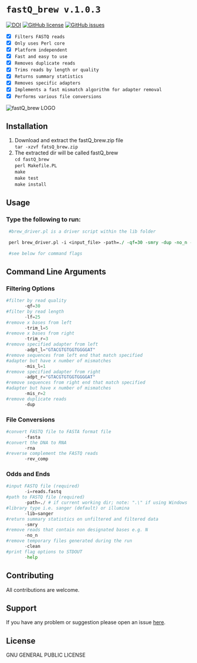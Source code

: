 # `fastQ_brew v.1.0.3`

[![DOI](https://zenodo.org/badge/79366803.svg)](https://zenodo.org/badge/latestdoi/79366803)
[![GitHub license](https://img.shields.io/badge/license-GPL_2.0-orange.svg)](https://raw.githubusercontent.com/dohalloran/fastQ_brew/master/LICENSE)
[![GitHub issues](https://img.shields.io/github/issues/dohalloran/fastQ_brew.svg)](https://github.com/dohalloran/fastQ_brew/issues)

- [x] `Filters FASTQ reads` 
- [x] `Only uses Perl core` 
- [x] `Platform independent`
- [x] `Fast and easy to use`
- [x] `Removes duplicate reads`
- [x] `Trims reads by length or quality`
- [x] `Returns summary statistics`
- [x] `Removes specific adapters`
- [x] `Implements a fast mismatch algorithm for adapter removal`
- [x] `Performs various file conversions` 

![fastQ_brew LOGO](https://cloud.githubusercontent.com/assets/8477977/22077145/f29a177e-dd80-11e6-86a6-a211e8e1e103.jpg)

## Installation
1. Download and extract the fastQ_brew.zip file  
`tar -xzvf fatsQ_brew.zip`  
2. The extracted dir will be called fastQ_brew  
  `cd fastQ_brew`   
  `perl Makefile.PL`  
  `make`  
  `make test`  
  `make install`  

## Usage 
### Type the following to run:  
 ```perl 
  #brew_driver.pl is a driver script within the lib folder 
  
  perl brew_driver.pl -i <input_file> -path=./ -qf=30 -smry -dup -no_n -clean <command options> 
  
  #see below for command flags
```

## Command Line Arguments
### Filtering Options
 ```python   
#filter by read quality
        -qf=30
#filter by read length       
        -lf=25
#remove x bases from left 
        -trim_l=5
#remove x bases from right
        -trim_r=3
#remove specified adapter from left
        -adpt_l="GTACGTGTGGTGGGGAT"
#remove sequences from left end that match specified 
#adapter but have x number of mismatches
        -mis_l=1
#remove specified adapter from right
        -adpt_r="GTACGTGTGGTGGGGAT"
#remove sequences from right end that match specified 
#adapter but have x number of mismatches
        -mis_r=2
#remove duplicate reads 
        -dup
```

### File Conversions
 ```python   
#convert FASTQ file to FASTA format file
        -fasta
#convert the DNA to RNA 
        -rna
#reverse complement the FASTQ reads 
        -rev_comp
```

### Odds and Ends
 ```python   
#input FASTQ file (required) 
        -i=reads.fastq
#path to FASTQ file (required) 
        -path=./ # if current working dir; note: ".\" if using Windows
#library type i.e. sanger (default) or illumina 
        -lib=sanger
#return summary statistics on unfiltered and filtered data 
        -smry     
#remove reads that contain non designated bases e.g. N 
        -no_n
#remove temporary files generated during the run
        -clean  
#print flag options to STDOUT
        -help  
```
## Contributing
All contributions are welcome.

## Support
If you have any problem or suggestion please open an issue [here](https://github.com/dohalloran/fastQ_brew/issues).

## License 
GNU GENERAL PUBLIC LICENSE





